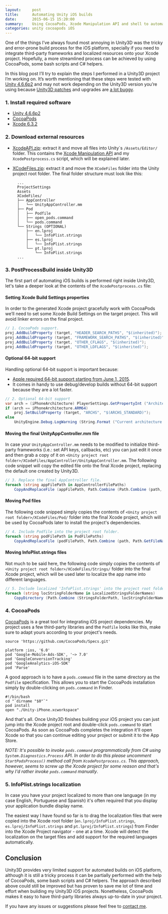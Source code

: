 ```yaml
---
layout:     post
title:      Automating Unity iOS builds
date:       2015-06-15 15:20:00
summary:    Using CocoaPods, Xcode Manipulation API and shell to automate the Unity iOS build process with third party frameworks.
categories: unity cocoapods iOS
---
```


One of the things I’ve always found most annoying in Unity3D was the tricky and error-prone build process for the iOS platform, specially if you need to integrate third-party frameworks and localized resources onto your Xcode project.Hopefully, a more streamlined process can be achieved by using CocoaPods, some bash scripts and C# helpers. In this blog post I’ll try to explain the steps I performed in a Unity3D project I’m working on. It’s worth mentioning that these steps were tested with [Unity 4.6.6p2](http://unity3d.com/unity/qa/patch-releases/4.6.6p2) and may not work depending on the Unity3D version you’re using because [Unity3D patches](http://unity3d.com/unity/qa/patch-releases) and upgrades are [a lot buggy](http://forum.unity3d.com/threads/unity-5-parse-ios-nsurlerrordomain-error-1012.308569/).### 1. Install required software ###-	[Unity 4.6.6p2](http://unity3d.com/unity/qa/patch-releases/4.6.6p2)-	[CocoaPods](http://guides.cocoapods.org/using/getting-started.html)-	[Xcode 6.3.2](https://itunes.apple.com/br/app/xcode/id497799835?mt=12)

### 2. Download external resources ###

- [XcodeAPI.zip](): extract it and move all files into Unity\`s `/Assets/Editor/` folder. This contains the [Xcode Manipulation API](https://bitbucket.org/Unity-Technologies/xcodeapi/overview) and my `XcodePostprocess.cs` script, which will be explained later.
- [XCodeFiles.zip](): extract it and move the `XCodeFiles` folder into the Unity project root folder. The final folder structure must look like this:

        ...
        ProjectSettings
        Assets
        XCodeFiles/
        ├── AppController
        │   └── UnityAppController.mm
        ├── Pod
        │   ├── Podfile
        │   ├── open_pods.command
        │   └── pods.command
        └── Strings (OPTIONAL)
            ├── en.lproj
            │   └── InfoPlist.strings
            ├── es.lproj
            │   └── InfoPlist.strings
            └── pt.lproj
                └── InfoPlist.strings
        ...### 3. PostProcessBuild inside Unity3D ###The first part of automating iOS builds is performed right inside Unity3D, let's take a deeper look at the contents of the `XcodePostprocess.cs` file:

#### Setting Xcode Build Settings properties ####

In order to the generated Xcode project gracefully work with CocoaPods we’ll need to set some Xcode Build Settings on the target project. This will avoid linker errors on the final project.

```C#
// 1. CocoaPods support.
proj.AddBuildProperty (target, "HEADER_SEARCH_PATHS", "$(inherited)");
proj.AddBuildProperty (target, "FRAMEWORK_SEARCH_PATHS", "$(inherited)");
proj.AddBuildProperty (target, "OTHER_CFLAGS", "$(inherited)");
proj.AddBuildProperty (target, "OTHER_LDFLAGS", "$(inherited)");

```
#### Optional 64-bit support ####
Handling optional 64-bit support is important because:

- [Apple required 64-bit support starting from June 1, 2015](https://developer.apple.com/news/?id=04082015a).
- It comes in handy to use debug/develop builds without 64-bit support because they are a lot faster.

```C#
// 2. Optional 64-bit support
var arch = (iPhoneArchitecture) PlayerSettings.GetPropertyInt ("Architecture", BuildTargetGroup.iPhone);
if (arch == iPhoneArchitecture.ARM64)
    proj.SetBuildProperty (target, "ARCHS", "$(ARCHS_STANDARD)");
else
    UnityEngine.Debug.LogWarning (String.Format ("Current architecture is '{0}', please use '{1}' for release builds.", arch, iPhoneArchitecture.ARM64));```#### Moving the final UnityAppController.mm file ####In case your `UnityAppController.mm` needs to be modified to initialize third-party frameworks (i.e.: set API keys, callbacks, etc) you can just edit it once and then grab a copy of it on `<Unity project root folder>/XCodeFiles/AppController/UnityAppController.mm`. The following code snippet will copy the edited file onto the final Xcode project, replacing the default one created by Unity3D.
```C#
// 3. Replace the final AppController file.
foreach (string appFilePath in AppControllerFilePaths)
    CopyAndReplaceFile (appFilePath, Path.Combine (Path.Combine (path, "Classes/"), Path.GetFileName (appFilePath)));
```#### Moving Pod files ####

The following code snipped simply copies the contents of `<Unity project root folder>/XCodeFiles/Pod/` folder into the final Xcode project, which will be used by CocoaPods later to install the project's dependencies.

```C#
// 4. Include Podfile into the project root folder.
foreach (string podFilePath in PodFilePaths)
    CopyAndReplaceFile (podFilePath, Path.Combine (path, Path.GetFileName (podFilePath)));
```

#### Moving InfoPlist.strings files ####

Not much to be said here, the following code simply copies the contents of `<Unity project root folder>/XCodeFiles/Strings/` folder into the final Xcode project, which will be used later to localize the app name into different languages.

```C#
// 5. Include localized 'InfoPlist.strings' into the project root folder.
foreach (string locStringFolderName in LocalizedStringsFolderNames)
    CopyDirectory (Path.Combine (StringsFolderPath, locStringFolderName), Path.Combine (path, locStringFolderName));
```

### 4. CocoaPods ###

[CocoaPods](https://cocoapods.org) is a great tool for integrating iOS project dependencies. My project uses a few third-party libraries and the `Podfile` looks like this, make sure to adapt yours according to your project's needs.

```
source 'https://github.com/CocoaPods/Specs.git'

platform :ios, '6.0'
pod 'Google-Mobile-Ads-SDK', '~> 7.0'
pod 'GoogleConversionTracking'
pod 'GoogleAnalytics-iOS-SDK'
pod 'Parse'
```

A good approach is to have a `pods.command` file in the same directory as the `Podfile` specification. This allows you to start the CocoaPods installation simply by double-clicking on `pods.command` in Finder.

```
#!/bin/bash
cd "`dirname "$0"`"
pod install
open "./Unity-iPhone.xcworkspace"
```

And that's all. Once Unity3D finishes building your iOS project you can just jump into the Xcode project root and double-click `pods.command` to start CocoaPods. As soon as CocoaPods completes the integration it'll open Xcode so that you can continue editing your project or submit it to the App Store.

*NOTE: It's possible to invoke `pods.command` programmatically from C# using `System.Diagnostics.Process` API. In order to do this please uncomment `StartPodsProcess()` method call from `XcodePostprocess.cs`. This approach, however, seems to screw up the Xcode project for some reason and that's why I'd rather invoke `pods.command` manually*.

### 5. InfoPlist.strings localization ###

In case you have your project localized to more than one language (in my case  English, Portuguese and Spanish) it's often required that you display your application bundle display name.

The easiest way I have found so far is to drag the localization files that were copied into the Xcode root folder (`en.lproj/InfoPlist.strings`, `es.lproj/InfoPlist.strings` and `pt.lproj/InfoPlist.strings`) from Finder into the Xcode Project navigator - one at a time. Xcode will detect the localization on the target files and add support for the required languages automatically.

## Conclusion ##

Unity3D provides very limited support for automated builds on iOS platform, although it is still a tricky process it can be partially performed with the help of CocoaPods, some bash scripts and C# helpers. The approach described above could still be improved but has proven to save me lot of time and effort when building my Unity3D iOS projects. Nonetheless, CocoaPods makes it easy to have third-party libraries always up-to-date in your project.

If you have any issues or suggestions please feel free to [contact me](mailto://dev@educoelho.com).
